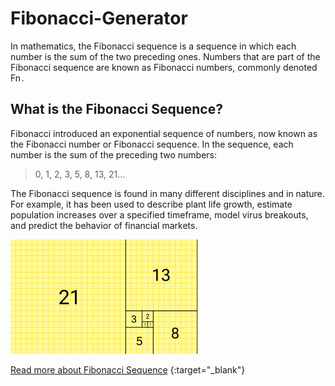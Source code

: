 # Fibonacci-Generator
In mathematics, the Fibonacci sequence is a sequence in which each number is the sum of the two preceding ones. Numbers that are part of the Fibonacci sequence are known as Fibonacci numbers, commonly denoted Fn .

## What is the Fibonacci Sequence?
Fibonacci introduced an exponential sequence of numbers, now known as the Fibonacci number or Fibonacci sequence. In the sequence, each number is the sum of the preceding two numbers:

> 0, 1, 2, 3, 5, 8, 13, 21…

The Fibonacci sequence is found in many different disciplines and in nature. For example, it has been used to describe plant life growth, estimate population increases over a specified timeframe, model virus breakouts, and predict the behavior of financial markets. 

![fibonacci pattern image](./images/fibonacci-img.png)

[Read more about Fibonacci Sequence](https://en.wikipedia.org/wiki/Fibonacci_sequence) {:target="_blank"}

